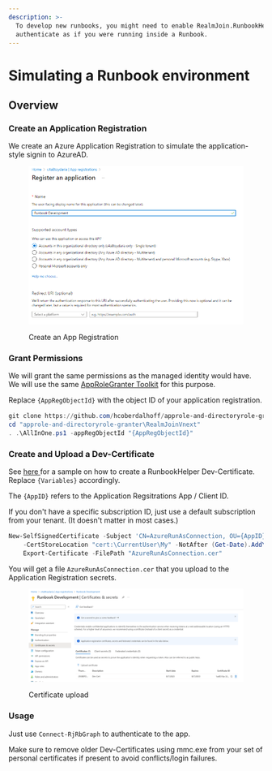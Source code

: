 ```yaml
---
description: >-
  To develop new runbooks, you might need to enable RealmJoin.RunbookHelper  to
  authenticate as if you were running inside a Runbook.
---
```


# Simulating a Runbook environment

## Overview

### Create an Application Registration

We create an Azure Application Registration to simulate the application-style signin to AzureAD.&#x20;

<figure><img src="../.gitbook/assets/image.png" alt=""><figcaption><p>Create an App Registration</p></figcaption></figure>

### Grant Permissions

We will grant the same permissions as the managed identity would have. We will use the same [AppRoleGranter Toolkit](https://github.com/hcoberdalhoff/approle-and-directoryrole-granter) for this purpose.

Replace `{AppRegObjectId}` with the object ID of your application registration.

```powershell
git clone https://github.com/hcoberdalhoff/approle-and-directoryrole-granter.git
cd "approle-and-directoryrole-granter\RealmJoinVnext"
. .\AllInOne.ps1 -appRegObjectId "{AppRegObjectId}"
```

### Create and Upload a Dev-Certificate

See [here ](https://github.com/realmjoin/RealmJoin.RunbookHelper/blob/main/DevCertificates.ps1)for a sample on how to create a RunbookHelper Dev-Certificate. Replace `{Variables}` accordingly.&#x20;

The `{AppID}` refers to the Application Regsitrations App / Client ID.

If you don't have a specific subscription ID, just use a default subscription from your tenant. (It doesn't matter in most cases.)

```powershell
New-SelfSignedCertificate -Subject 'CN=AzureRunAsConnection, OU={AppID}, DC={TenantID}, O={SubscriptionID}' `
    -CertStoreLocation "cert:\CurrentUser\My" -NotAfter (Get-Date).AddYears(10) -KeySpec Signature | `
    Export-Certificate -FilePath "AzureRunAsConnection.cer"
```

You will get a file `AzureRunAsConnection.cer` that you upload to the Application Registration secrets.

<figure><img src="../.gitbook/assets/image (1).png" alt=""><figcaption><p>Certificate upload</p></figcaption></figure>

### Usage

Just use `Connect-RjRbGraph` to authenticate to the app.&#x20;

Make sure to remove older Dev-Certificates using mmc.exe  from your set of personal certificates if present to avoid conflicts/login failures.
